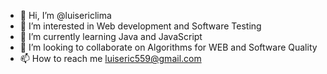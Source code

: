 - 👋 Hi, I’m @luisericlima
- 👀 I’m interested in Web development and Software Testing
- 🌱 I’m currently learning Java and JavaScript
- 💞️ I’m looking to collaborate on Algorithms for WEB and Software Quality
- 📫 How to reach me luiseric559@gmail.com
  

